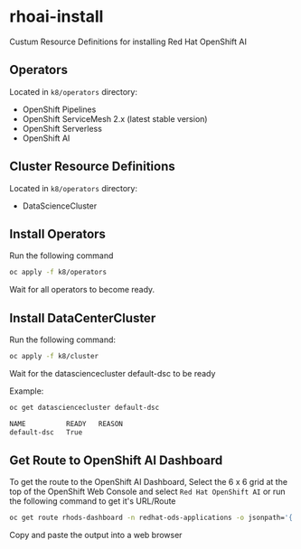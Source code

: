 # rhoai-install
Custum Resource Definitions for installing Red Hat OpenShift AI 


## Operators

Located in `k8/operators` directory:

- OpenShift Pipelines
- OpenShift ServiceMesh 2.x (latest stable version)
- OpenShift Serverless
- OpenShift AI

## Cluster Resource Definitions

Located in `k8/operators` directory:

- DataScienceCluster

## Install Operators

Run the following command

```bash
oc apply -f k8/operators
```

Wait for all operators to become ready.  

## Install DataCenterCluster

Run the following command:

```bash
oc apply -f k8/cluster
```

Wait for the datasciencecluster default-dsc to be ready

Example:
```bash
oc get datasciencecluster default-dsc                                                                                        

NAME          READY   REASON
default-dsc   True    
```

## Get Route to OpenShift AI Dashboard

To get the route to the OpenShift AI Dashboard, Select the 6 x 6 grid at the top of the OpenShift Web Console and select `Red Hat OpenShift AI` or run the following command to get it's URL/Route

```bash
oc get route rhods-dashboard -n redhat-ods-applications -o jsonpath='{.spec.host}'
```

Copy and paste the output into a web browser
